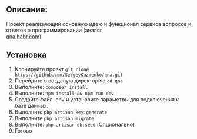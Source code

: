 ## Описание:
Проект реализующий основную идею и функционал сервиса вопросов и ответов о программировании (аналог  
[qna.habr.com](https://qna.habr.com/))

## Установка
1. Клонируйте проект `git clone https://github.com/SergeyKuzmenko/qna.git`
2. Перейдите в созданую директорию `cd qna`
3. Выполните: `composer install`
3. Выполните: `npm install && npm run dev`
4. Создайте файл .env и установите параметры для подключения к базе данных.
5. Выполните `php artisan key:generate`
6. Выполните `php artisan migrate`
7. Выполните: `php artisan db:seed` (Опционально)
8. Готово

